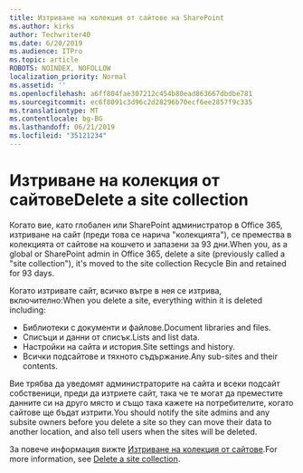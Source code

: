 ```yaml
---
title: Изтриване на колекция от сайтове на SharePoint
ms.author: kirks
author: Techwriter40
ms.date: 6/20/2019
ms.audience: ITPro
ms.topic: article
ROBOTS: NOINDEX, NOFOLLOW
localization_priority: Normal
ms.assetid: ''
ms.openlocfilehash: a6ff804fae307212c454b80ead863667dbdbe781
ms.sourcegitcommit: ec6f8091c3d96c2d28296b70ecf6ee2857f9c335
ms.translationtype: MT
ms.contentlocale: bg-BG
ms.lasthandoff: 06/21/2019
ms.locfileid: "35121234"
---
```

# <a name="delete-a-site-collection"></a><span data-ttu-id="3a837-102">Изтриване на колекция от сайтове</span><span class="sxs-lookup"><span data-stu-id="3a837-102">Delete a site collection</span></span>

<span data-ttu-id="3a837-103">Когато вие, като глобален или SharePoint администратор в Office 365, изтриване на сайт (преди това се нарича "колекцията"), се премества в колекцията от сайтове на кошчето и запазени за 93 дни.</span><span class="sxs-lookup"><span data-stu-id="3a837-103">When you, as a global or SharePoint admin in Office 365, delete a site (previously called a "site collection"), it's moved to the site collection Recycle Bin and retained for 93 days.</span></span> 

<span data-ttu-id="3a837-104">Когато изтривате сайт, всичко вътре в нея се изтрива, включително:</span><span class="sxs-lookup"><span data-stu-id="3a837-104">When you delete a site, everything within it is deleted including:</span></span>

- <span data-ttu-id="3a837-105">Библиотеки с документи и файлове.</span><span class="sxs-lookup"><span data-stu-id="3a837-105">Document libraries and files.</span></span>
- <span data-ttu-id="3a837-106">Списъци и данни от списък.</span><span class="sxs-lookup"><span data-stu-id="3a837-106">Lists and list data.</span></span>
- <span data-ttu-id="3a837-107">Настройки на сайта и история.</span><span class="sxs-lookup"><span data-stu-id="3a837-107">Site settings and history.</span></span>
- <span data-ttu-id="3a837-108">Всички подсайтове и тяхното съдържание.</span><span class="sxs-lookup"><span data-stu-id="3a837-108">Any sub-sites and their contents.</span></span>

<span data-ttu-id="3a837-109">Вие трябва да уведомят администраторите на сайта и всеки подсайт собственици, преди да изтриете сайт, така че те могат да преместите данните си на друго място и също така кажете на потребителите, когато сайтове ще бъдат изтрити.</span><span class="sxs-lookup"><span data-stu-id="3a837-109">You should notify the site admins and any subsite owners before you delete a site so they can move their data to another location, and also tell users when the sites will be deleted.</span></span> 

<span data-ttu-id="3a837-110">За повече информация вижте [Изтриване на колекция от сайтове](https://docs.microsoft.com/en-us/sharepoint/delete-site-collection).</span><span class="sxs-lookup"><span data-stu-id="3a837-110">For more information, see [Delete a site collection](https://docs.microsoft.com/en-us/sharepoint/delete-site-collection).</span></span> 